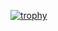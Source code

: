 [![trophy](https://github-profile-trophy.vercel.app/?dfordebarati=ryo-ma)](https://github.com/ryo-ma/github-profile-trophy)
